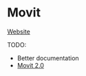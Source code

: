 # Movit

[Website](https://movit-feliper2u.vercel.app/)

TODO:

- Better documentation
- [Movit 2.0](https://www.figma.com/file/cTzZb6qEduzZErv8aHxLcn/Move.it-2.0)
